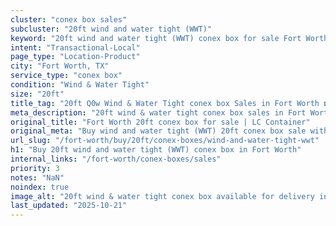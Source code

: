 ```yaml
---
cluster: "conex box sales"
subcluster: "20ft wind and water tight (WWT)"
keyword: "20ft wind and water tight (WWT) conex box for sale Fort Worth, TX"
intent: "Transactional-Local"
page_type: "Location-Product"
city: "Fort Worth, TX"
service_type: "conex box"
condition: "Wind & Water Tight"
size: "20ft"
title_tag: "20ft Q0w Wind & Water Tight conex box Sales in Fort Worth ☎ (214) 524-4168 | LC Container"
meta_description: "20ft wind & water tight conex box sales in Fort Worth. Fast delivery, competitive pricing. Serving conex boxes area. Quote ID: XRI. Call (214) 524-4168 for your free quote today."
original_title: "Fort Worth 20ft conex box for sale | LC Container"
original_meta: "Buy wind and water tight (WWT) 20ft conex box sale with local delivery in Fort Worth, TX. LC Container — local Since 2003. Request a fast quote today."
url_slug: "/fort-worth/buy/20ft/conex-boxes/wind-and-water-tight-wwt"
h1: "Buy 20ft wind and water tight (WWT) conex box in Fort Worth"
internal_links: "/fort-worth/conex-boxes/sales"
priority: 3
notes: "NaN"
noindex: true
image_alt: "20ft wind & water tight conex box available for delivery in Fort Worth"
last_updated: "2025-10-21"
---
```


<!-- TODO: Add unique city/inventory copy, images, and internal links here. -->
